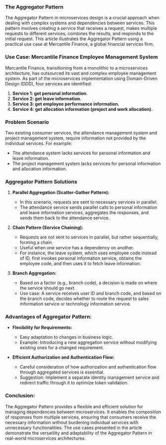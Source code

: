 ### The Aggregator Pattern

The Aggregator Pattern in microservices design is a crucial approach when dealing with complex systems and dependencies between services. This pattern involves creating a service that receives a request, makes multiple requests to different services, combines the results, and responds to the initial request. This article illustrates the Aggregator Pattern using a practical use case at Mercantile Finance, a global financial services firm.

### Use Case: Mercantile Finance Employee Management System

Mercantile Finance, transitioning from a monolithic to a microservices architecture, has outsourced its vast and complex employee management system. As part of the microservices implementation using Domain-Driven Design (DDD), four services are identified:

1. **Service 1: get personal information.**
2. **Service 2: get leave information.**
3. **Service 3: get employee performance information.**
4. **Service 4: get allocation information (project and work allocation).**

### Problem Scenario

Two existing consumer services, the attendance management system and project management system, require information not provided by the individual services. For example:

- The attendance system lacks services for personal information and leave information.
- The project management system lacks services for personal information and allocation information.

### Aggregator Pattern Solutions

1. **Parallel Aggregation (Scatter-Gather Pattern):**

   - In this scenario, requests are sent to necessary services in parallel.
   - The attendance service sends parallel calls to personal information and leave information services, aggregates the responses, and sends them back to the attendance service.

2. **Chain Pattern (Service Chaining):**

   - Requests are not sent to services in parallel, but rather sequentially, forming a chain.
   - Useful when one service has a dependency on another.
   - For instance, the leave system, which uses employee code instead of ID, first invokes personal information service, obtains the employee code, and then uses it to fetch leave information.

3. **Branch Aggregation:**
   - Based on a factor (e.g., branch code), a decision is made on where the service should go next.
   - Use case: A service receives user ID and branch code, and based on the branch code, decides whether to route the request to sales information service or technology information service.

### Advantages of Aggregator Pattern:

- **Flexibility for Requirements:**

  - Easy adaptation to changes in business logic.
  - Example: Introducing a new aggregation service without modifying existing ones for a changed requirement.

- **Efficient Authorization and Authentication Flow:**
  - Careful consideration of how authorization and authentication flow through aggregated services is essential.
  - Suggestion: Implement a separate identity management service and redirect traffic through it to optimize token validation.

### Conclusion:

The Aggregator Pattern provides a flexible and efficient solution for managing dependencies between microservices. It enables the composition of responses from multiple services, ensuring that consumers receive the necessary information without burdening individual services with unnecessary functionalities. The use cases presented in the article demonstrate the versatility and adaptability of the Aggregator Pattern in real-world microservices architectures.
